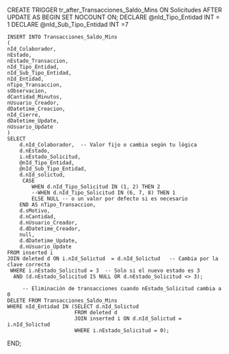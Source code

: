 CREATE TRIGGER tr_after_Transacciones_Saldo_Mins
ON Solicitudes
AFTER UPDATE
AS
BEGIN
    SET NOCOUNT ON;
	DECLARE @nId_Tipo_Entidad INT = 1
	DECLARE @nId_Sub_Tipo_Entidad INT =7
	
    INSERT INTO Transacciones_Saldo_Mins 
    (
    nId_Colaborador, 
    nEstado, 
    nEstado_Transaccion,
    nId_Tipo_Entidad,
    nId_Sub_Tipo_Entidad,
    nId_Entidad,
    nTipo_Transaccion,
    sObservacion,	
    dCantidad_Minutos, 
    nUsuario_Creador,
    dDatetime_Creacion,
    nId_Cierre,
    dDatetime_Update,
    nUsuario_Update   
    )
    SELECT 
        d.nId_Colaborador,  -- Valor fijo o cambia según tu lógica
        d.nEstado,
        i.nEstado_Solicitud,
        @nId_Tipo_Entidad,
        @nId_Sub_Tipo_Entidad,
        d.nId_solictud,
         CASE 
            WHEN d.nId_Tipo_Solicitud IN (1, 2) THEN 2
            --WHEN d.nId_Tipo_Solicitud IN (6, 7, 8) THEN 1
            ELSE NULL -- o un valor por defecto si es necesario
        END AS nTipo_Transaccion,
        d.sMotivo,
        d.nCantidad,
        d.nUsuario_Creador,
        d.dDatetime_Creador,
        null,
        d.dDatetime_Update,
        d.nUsuario_Update
    FROM inserted i
    JOIN deleted d ON i.nId_Solictud  = d.nId_Solictud   -- Cambia por la clave correcta
     WHERE i.nEstado_Solicitud = 3  -- Solo si el nuevo estado es 3
      AND (d.nEstado_Solicitud IS NULL OR d.nEstado_Solicitud <> 3);
     
         -- Eliminación de transacciones cuando nEstado_Solicitud cambia a 0
    DELETE FROM Transacciones_Saldo_Mins
    WHERE nId_Entidad IN (SELECT d.nId_Solictud 
                          FROM deleted d 
                          JOIN inserted i ON d.nId_Solictud = i.nId_Solictud
                          WHERE i.nEstado_Solicitud = 0);
END;
